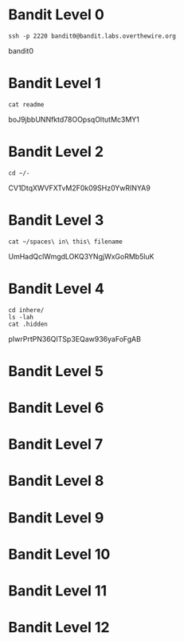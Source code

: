 # Bandit Level 0

`ssh -p 2220 bandit0@bandit.labs.overthewire.org`

bandit0

# Bandit Level 1

`cat readme`

boJ9jbbUNNfktd78OOpsqOltutMc3MY1

# Bandit Level 2

`cd ~/-`

CV1DtqXWVFXTvM2F0k09SHz0YwRINYA9

# Bandit Level 3

`cat ~/spaces\ in\ this\ filename`

UmHadQclWmgdLOKQ3YNgjWxGoRMb5luK

# Bandit Level 4

``` 
cd inhere/
ls -lah
cat .hidden
```

pIwrPrtPN36QITSp3EQaw936yaFoFgAB

# Bandit Level 5



# Bandit Level 6



# Bandit Level 7
# Bandit Level 8
# Bandit Level 9
# Bandit Level 10
# Bandit Level 11
# Bandit Level 12
